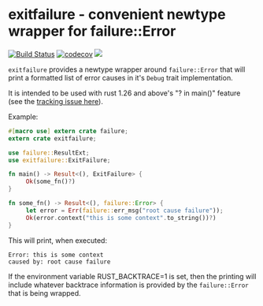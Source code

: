 # exitfailure - convenient newtype wrapper for failure::Error

[![Build Status](https://travis-ci.org/tismith/exitfailure.svg?branch=master)](https://travis-ci.org/tismith/exitfailure)
[![codecov](https://codecov.io/gh/tismith/exitfailure/branch/master/graph/badge.svg)](https://codecov.io/gh/tismith/exitfailure)
[![](http://meritbadge.herokuapp.com/exitfailure)](https://crates.io/crates/exitfailure)

`exitfailure` provides a newtype wrapper around `failure::Error` that will print a formatted list of error causes in it's `Debug` trait implementation.

It is intended to be used with rust 1.26 and above's "? in main()" feature (see the [tracking issue here](https://github.com/rust-lang/rust/issues/43301)).

Example:
```rust
#[macro use] extern crate failure;
extern crate exitfailure;

use failure::ResultExt;
use exitfailure::ExitFailure;

fn main() -> Result<(), ExitFailure> {
     Ok(some_fn()?)
}

fn some_fn() -> Result<(), failure::Error> {
     let error = Err(failure::err_msg("root cause failure"));
     Ok(error.context("this is some context".to_string())?)
}
```

This will print, when executed:
```ignore
Error: this is some context
caused by: root cause failure
```

If the environment variable RUST_BACKTRACE=1 is set, then the printing will
include whatever backtrace information is provided by the `failure::Error`
that is being wrapped.
